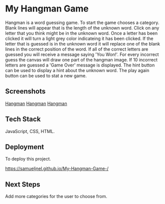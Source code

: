 # My Hangman Game

Hangman is a word guessing game. To start the game chooses a category. Blank lines will appear that is the length of the unknown word. Click on any letter that you think might be in the unknown word. Once a letter has been clicked it will turn a light grey color indicateing it has been clicked.
If the letter that is guessed is in the unknown word it will replace one of the blank lines in the correct position of the word. If all of the correct letters are guessed you will receive a message saying 'You Won!'. For every incorrect guess the canvas will draw one part of the hangman image. If 10 incorrect letters are guessed a 'Game Over' message is displayed.
The hint button can be used to display a hint about the unknown word.
The play again button can be used to stat a new game.

## Screenshots

[Hangman](css/Hangman-1.png)
[Hangman](css/Hangman-3.png)
[Hangman](css/Hangman-5.png)

## Tech Stack

JavaScript, CSS, HTML.

## Deployment

To deploy this project.

https://samueljnel.github.io/My-Hangman-Game-/

## Next Steps

Add more categories for the user to choose from.
